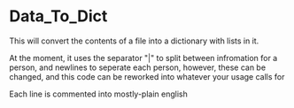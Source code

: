 # Data_To_Dict

This will convert the contents of a file into a dictionary with lists in it.

At the moment, it uses the separator "|" to split between infromation for a person, and newlines to seperate each person, however, these can be changed, and this code can be reworked into whatever your usage calls for

Each line is commented into mostly-plain english
